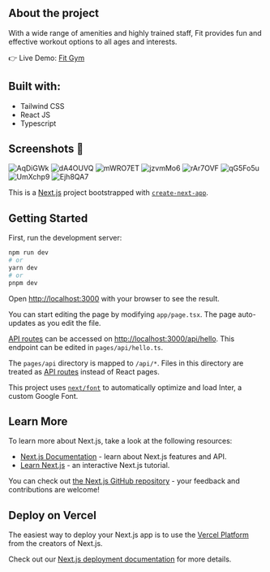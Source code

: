 ## About the project

With a wide range of amenities and highly trained staff, Fit provides fun and effective workout options to all ages and interests.

:point_right: Live Demo: [Fit Gym](https://fit-gym-taupe.vercel.app/)

## Built with:
- Tailwind CSS
- React JS
- Typescript

## Screenshots :camera_flash:

![AqDiGWk](https://user-images.githubusercontent.com/88942814/227751332-f24b1083-d778-403b-918d-c003ef2401c4.jpg)
![dA4OUVQ](https://user-images.githubusercontent.com/88942814/227751630-17c918da-6a09-4d02-bcff-a3cc6bf5f3ec.png)
![mWRO7ET](https://user-images.githubusercontent.com/88942814/227751641-3b8a1876-ce05-4c44-986b-66c2e2769616.png)
![jzvmMo6](https://user-images.githubusercontent.com/88942814/227751670-db04aab2-2b59-4d42-9e38-6776b506e7ef.png)
![rAr7OVF](https://user-images.githubusercontent.com/88942814/227751687-9c26b7e7-dae6-4c6a-9ff8-d632cbd0df65.jpg)
![qG5Fo5u](https://user-images.githubusercontent.com/88942814/227751691-5d476bca-0111-49cc-9e10-92ae10d1dd4a.png)
![UmXchp9](https://user-images.githubusercontent.com/88942814/227751695-53a5defd-8d79-4256-98aa-3454b9dbe624.png)
![Ejh8QA7](https://user-images.githubusercontent.com/88942814/227751725-15b33bd2-602f-4dff-9189-1f212c881c28.png)


This is a [Next.js](https://nextjs.org/) project bootstrapped with [`create-next-app`](https://github.com/vercel/next.js/tree/canary/packages/create-next-app).

## Getting Started

First, run the development server:

```bash
npm run dev
# or
yarn dev
# or
pnpm dev
```

Open [http://localhost:3000](http://localhost:3000) with your browser to see the result.

You can start editing the page by modifying `app/page.tsx`. The page auto-updates as you edit the file.

[API routes](https://nextjs.org/docs/api-routes/introduction) can be accessed on [http://localhost:3000/api/hello](http://localhost:3000/api/hello). This endpoint can be edited in `pages/api/hello.ts`.

The `pages/api` directory is mapped to `/api/*`. Files in this directory are treated as [API routes](https://nextjs.org/docs/api-routes/introduction) instead of React pages.

This project uses [`next/font`](https://nextjs.org/docs/basic-features/font-optimization) to automatically optimize and load Inter, a custom Google Font.

## Learn More

To learn more about Next.js, take a look at the following resources:

- [Next.js Documentation](https://nextjs.org/docs) - learn about Next.js features and API.
- [Learn Next.js](https://nextjs.org/learn) - an interactive Next.js tutorial.

You can check out [the Next.js GitHub repository](https://github.com/vercel/next.js/) - your feedback and contributions are welcome!

## Deploy on Vercel

The easiest way to deploy your Next.js app is to use the [Vercel Platform](https://vercel.com/new?utm_medium=default-template&filter=next.js&utm_source=create-next-app&utm_campaign=create-next-app-readme) from the creators of Next.js.

Check out our [Next.js deployment documentation](https://nextjs.org/docs/deployment) for more details.
